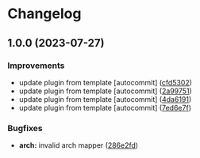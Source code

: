# Changelog

## 1.0.0 (2023-07-27)


### Improvements

* update plugin from template [autocommit] ([cfd5302](https://github.com/kc-workspace/asdf-jq/commit/cfd5302a3f70d2330d94740d22699b4156b5317f))
* update plugin from template [autocommit] ([2a99751](https://github.com/kc-workspace/asdf-jq/commit/2a99751e5e73f08cea21daef143f9a46f91cc1ec))
* update plugin from template [autocommit] ([4da6191](https://github.com/kc-workspace/asdf-jq/commit/4da6191af506b080f0e74682bd50709a1a7b37ea))
* update plugin from template [autocommit] ([7ed6e7f](https://github.com/kc-workspace/asdf-jq/commit/7ed6e7f314af946d53617bd6bffda88b0c0d4d50))


### Bugfixes

* **arch:** invalid arch mapper ([286e2fd](https://github.com/kc-workspace/asdf-jq/commit/286e2fda51df0f811a3e9cd5d0b5e84cf5a1bd65))
